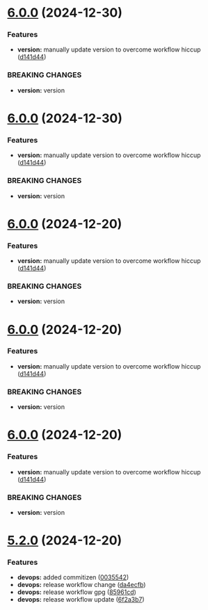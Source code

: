 # [6.0.0](https://github.com/cmolisee/session-storage-hub/compare/v5.2.0...v6.0.0) (2024-12-30)


### Features

* **version:** manually update version to overcome workflow hiccup ([d141d44](https://github.com/cmolisee/session-storage-hub/commit/d141d4497b04bb71acbcd3a75b8326c62e9d2e85))


### BREAKING CHANGES

* **version:** version

# [6.0.0](https://github.com/cmolisee/session-storage-hub/compare/v5.2.0...v6.0.0) (2024-12-30)


### Features

* **version:** manually update version to overcome workflow hiccup ([d141d44](https://github.com/cmolisee/session-storage-hub/commit/d141d4497b04bb71acbcd3a75b8326c62e9d2e85))


### BREAKING CHANGES

* **version:** version

# [6.0.0](https://github.com/cmolisee/session-storage-hub/compare/v5.2.0...v6.0.0) (2024-12-20)


### Features

* **version:** manually update version to overcome workflow hiccup ([d141d44](https://github.com/cmolisee/session-storage-hub/commit/d141d4497b04bb71acbcd3a75b8326c62e9d2e85))


### BREAKING CHANGES

* **version:** version

# [6.0.0](https://github.com/cmolisee/session-storage-hub/compare/v5.2.0...v6.0.0) (2024-12-20)


### Features

* **version:** manually update version to overcome workflow hiccup ([d141d44](https://github.com/cmolisee/session-storage-hub/commit/d141d4497b04bb71acbcd3a75b8326c62e9d2e85))


### BREAKING CHANGES

* **version:** version

# [6.0.0](https://github.com/cmolisee/session-storage-hub/compare/v5.2.0...v6.0.0) (2024-12-20)


### Features

* **version:** manually update version to overcome workflow hiccup ([d141d44](https://github.com/cmolisee/session-storage-hub/commit/d141d4497b04bb71acbcd3a75b8326c62e9d2e85))


### BREAKING CHANGES

* **version:** version

# [5.2.0](https://github.com/cmolisee/session-storage-hub/compare/v5.1.0...v5.2.0) (2024-12-20)


### Features

* **devops:** added commitizen ([0035542](https://github.com/cmolisee/session-storage-hub/commit/0035542ea5e3c958fb714306d797978070312a62))
* **devops:** release workflow change ([da4ecfb](https://github.com/cmolisee/session-storage-hub/commit/da4ecfb88e8832613fec852b517f5fc39549c685))
* **devops:** release workflow gpg ([85961cd](https://github.com/cmolisee/session-storage-hub/commit/85961cda70a667e3754cbe863c34afaabbdd04cb))
* **devops:** release workflow update ([6f2a3b7](https://github.com/cmolisee/session-storage-hub/commit/6f2a3b736ac61a8d921bbe0dbf3e1d64f6d20c61))
